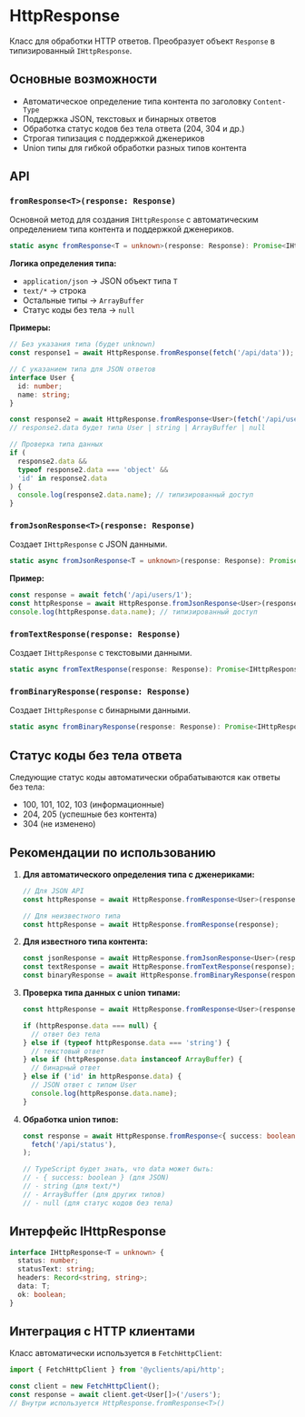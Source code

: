 # HttpResponse

Класс для обработки HTTP ответов. Преобразует объект `Response` в типизированный `IHttpResponse`.

## Основные возможности

- Автоматическое определение типа контента по заголовку `Content-Type`
- Поддержка JSON, текстовых и бинарных ответов
- Обработка статус кодов без тела ответа (204, 304 и др.)
- Строгая типизация с поддержкой дженериков
- Union типы для гибкой обработки разных типов контента

## API

### `fromResponse<T>(response: Response)`

Основной метод для создания `IHttpResponse` с автоматическим определением типа контента и поддержкой дженериков.

```typescript
static async fromResponse<T = unknown>(response: Response): Promise<IHttpResponse<T | string | ArrayBuffer | null>>
```

**Логика определения типа:**

- `application/json` → JSON объект типа `T`
- `text/*` → строка
- Остальные типы → `ArrayBuffer`
- Статус коды без тела → `null`

**Примеры:**

```typescript
// Без указания типа (будет unknown)
const response1 = await HttpResponse.fromResponse(fetch('/api/data'));

// С указанием типа для JSON ответов
interface User {
  id: number;
  name: string;
}

const response2 = await HttpResponse.fromResponse<User>(fetch('/api/user'));
// response2.data будет типа User | string | ArrayBuffer | null

// Проверка типа данных
if (
  response2.data &&
  typeof response2.data === 'object' &&
  'id' in response2.data
) {
  console.log(response2.data.name); // типизированный доступ
}
```

### `fromJsonResponse<T>(response: Response)`

Создает `IHttpResponse` с JSON данными.

```typescript
static async fromJsonResponse<T = unknown>(response: Response): Promise<IHttpResponse<T>>
```

**Пример:**

```typescript
const response = await fetch('/api/users/1');
const httpResponse = await HttpResponse.fromJsonResponse<User>(response);
console.log(httpResponse.data.name); // типизированный доступ
```

### `fromTextResponse(response: Response)`

Создает `IHttpResponse` с текстовыми данными.

```typescript
static async fromTextResponse(response: Response): Promise<IHttpResponse<string>>
```

### `fromBinaryResponse(response: Response)`

Создает `IHttpResponse` с бинарными данными.

```typescript
static async fromBinaryResponse(response: Response): Promise<IHttpResponse<ArrayBuffer>>
```

## Статус коды без тела ответа

Следующие статус коды автоматически обрабатываются как ответы без тела:

- 100, 101, 102, 103 (информационные)
- 204, 205 (успешные без контента)
- 304 (не изменено)

## Рекомендации по использованию

1. **Для автоматического определения типа с дженериками:**

   ```typescript
   // Для JSON API
   const httpResponse = await HttpResponse.fromResponse<User>(response);

   // Для неизвестного типа
   const httpResponse = await HttpResponse.fromResponse(response);
   ```

2. **Для известного типа контента:**

   ```typescript
   const jsonResponse = await HttpResponse.fromJsonResponse<User>(response);
   const textResponse = await HttpResponse.fromTextResponse(response);
   const binaryResponse = await HttpResponse.fromBinaryResponse(response);
   ```

3. **Проверка типа данных с union типами:**

   ```typescript
   const httpResponse = await HttpResponse.fromResponse<User>(response);

   if (httpResponse.data === null) {
     // ответ без тела
   } else if (typeof httpResponse.data === 'string') {
     // текстовый ответ
   } else if (httpResponse.data instanceof ArrayBuffer) {
     // бинарный ответ
   } else if ('id' in httpResponse.data) {
     // JSON ответ с типом User
     console.log(httpResponse.data.name);
   }
   ```

4. **Обработка union типов:**

   ```typescript
   const response = await HttpResponse.fromResponse<{ success: boolean }>(
     fetch('/api/status'),
   );

   // TypeScript будет знать, что data может быть:
   // - { success: boolean } (для JSON)
   // - string (для text/*)
   // - ArrayBuffer (для других типов)
   // - null (для статус кодов без тела)
   ```

## Интерфейс IHttpResponse

```typescript
interface IHttpResponse<T = unknown> {
  status: number;
  statusText: string;
  headers: Record<string, string>;
  data: T;
  ok: boolean;
}
```

## Интеграция с HTTP клиентами

Класс автоматически используется в `FetchHttpClient`:

```typescript
import { FetchHttpClient } from '@yclients/api/http';

const client = new FetchHttpClient();
const response = await client.get<User[]>('/users');
// Внутри используется HttpResponse.fromResponse<T>()
```
